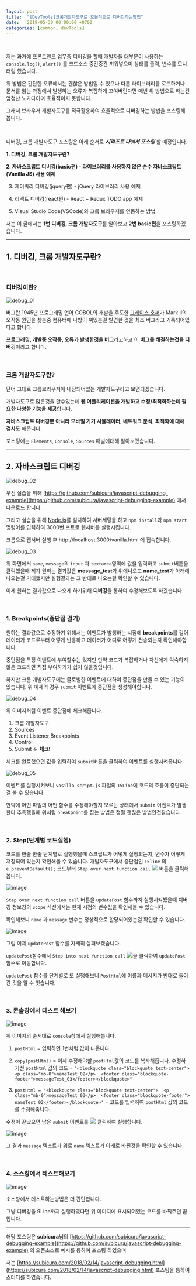```yaml
---
layout: post
title:  "[DevTools]크롬개발자도구로 효율적으로 디버깅하는방법"
date:   2019-05-30 00:00:00 +0700
categories: [common, devTools]
---
```

<br />

저는 과거에 프론트앤드 업무중 디버깅을 할때 개발자들 대부분이 사용하는 `console.log()`, `alert()` 를 코드소스 중간중간 끼워넣으며 상태를 출력, 변수를 모니터링 했습니다.


위 방법은 간단한 오류에서는 괜찮은 방법일 수 있으나 다른 라이브러리를 로드하거나 문서를 읽는 과정에서 발생하는 오류가 복잡하게 꼬여버린다면 매번 위 방법으로 하는건 엄청난 노가다이며 효율적이지 못합니다.


그래서 브라우저 개발자도구를 적극활용하여 효율적으로 디버깅하는 방법을 포스팅해봅니다.


<br  />

  
디버깅, 크롬 개발자도구 포스팅은 아래 순서로 ***시리즈로 나눠서 포스팅*** 할 예정입니다.


**1. 디버깅, 크롬 개발자도구란?**

**2. 자바스크립트 디버깅(basic편) - 라이브러리를 사용하지 않은 순수 자바스크립트(Vanilla JS) 사용 예제**

3. 제이쿼리 디버깅(jquery편) - jQuery 라이브러리 사용 예제

4. 리엑트 디버깅(react편) - React + Redux TODO app 예제

5. Visual Studio Code(VSCode)와 크롬 브라우저를 연동하는 방법

  
저는 이 글에서는 **1번 디버깅, 크롬 개발자도구**를 알아보고 **2번 basic편**을 포스팅하겠습니다.

----

<!-- 디버깅, 크롬 개발자도구란? : START -->

## 1. 디버깅, 크롬 개발자도구란?

<br  />

### 디버깅이란?

![debug_01](https://user-images.githubusercontent.com/36956285/58610034-fa990f00-82e4-11e9-95b0-fbeb223b0913.PNG)


버그란 1945년 프로그래밍 언어 COBOL의 개발을 주도한 [그레이스 호퍼](https://ko.wikipedia.org/wiki/%EA%B7%B8%EB%A0%88%EC%9D%B4%EC%8A%A4_%ED%98%B8%ED%8D%BC)가 Mark ll의 오작동 원인을 찾는중 컴퓨터에 나방이 껴있는걸 발견한 것을 최초 버그라고 기록되어있다고 합니다.


**프로그래밍, 개발중 오작동, 오류가 발생한것을 버그**라고하고 이 **버그를 해결하는것을 디버깅**이라고 합니다.


<br  />


### 크롬 개발자도구란?

단어 그대로 크롬브라우저에 내장되어있는 개발자도구라고 보면되겠습니다.

개발자도구로 많은것을 할수있는데 **웹 어플리케이션을 개발하고 수정/최적화하는데 필요한 다양한 기능을 제공**합니다.

**자바스크립트 디버깅뿐 아니라 모바일 기기 시뮬레이터, 네트워크 분석, 최적화에 대해 검사**도 해줍니다.

포스팅에는 `Elements`, `Console`, `Sources` 패널에대해 알아보겠습니다.

<!-- 디버깅, 크롬 개발자도구란? : END -->

---


<!-- 자바스크립트 디버깅 : START -->

## 2. 자바스크립트 디버깅

![debug_02](https://user-images.githubusercontent.com/36956285/58680157-81abbd00-83a1-11e9-8fe8-d9990498ecd4.PNG)


우선 실습을 위해 [https://github.com/subicura/javascript-debugging-example](https://github.com/subicura/javascript-debugging-example)  에서 다운로드 합니다.

그리고 실습을 위해 [Node.js](https://nodejs.org/)를 설치하여 서버세팅을 하고
`npm install`과 `npm start` 명령어를 입력하여 3000번 포트로 웹서버를 실행시킵니다.

 크롬으로 웹서버 실행 후 http://localhost:3000/vanilla.html 에 접속합니다.

![debug_03](https://user-images.githubusercontent.com/36956285/58680337-5aa1bb00-83a2-11e9-804a-8e24b74b3b3c.PNG)

위 화면에서 `name`, `message`의 `input` 과 `textarea`영역에 값을 입력하고 `submit`버튼을 클릭했을때 제가 원하는 결과값은 **message_test**가 위에나오고 **name_test**가 아래에 나오는걸 기대했지만 실행결과는 그 반대로 나오는걸 확인할 수 있습니다.

이제 원하는 결과값으로 나오게 하기위해 **디버깅**을 통하여 수정해보도록 하겠습니다.

<br  />

### 1. Breakpoints(중단점 걸기)

원하는 결과값으로 수정하기 위해서는 이벤트가 발생하는 시점에 **breakpoints**를 걸어 데이터가 코드로부터 어떻게 반응하고 데이터가 어디로 어떻게 전송되는지 확인해야합니다.

중단점을 특정 이벤트에 부여할수는 있지만 만약 코드가 복잡하거나 자신에게 익숙하지 않은 코드라면 직접 부여하기가 쉽지 않을것입니다.

하지만 크롬 개발자도구에는 글로벌한 이벤트에 대하여 중단점을 만들 수 있는 기능이 있습니다.
위 예제의 경우 `submit` 이벤트에 중단점을 생성해야합니다.

![debug_04](https://user-images.githubusercontent.com/36956285/58681002-59be5880-83a5-11e9-8d4c-6492255f25dd.PNG)

위 이미지처럼 이벤트 중단점에 체크해줍니다.

1. 크롬 개발자도구
2. Sources
3. Event Listener Breakpoints
4. Control
5. Submit <- **체크!**

체크를 완료했으면 값을 입력하여 `submit`버튼을 클릭하여 이벤트를 실행시켜줍니다.

![debug_05](https://user-images.githubusercontent.com/36956285/58681535-c2a6d000-83a7-11e9-92b6-4e92a5352d62.PNG)

이벤트를 실행시켜보니 `vasilla-script.js` 파일의 `15Line`에 코드의 흐름이 중단되는걸 볼 수 있습니다.

만약에 어떤 파일의 어떤 함수를 수정해야할지 모르는 상태에서 `submit` 이벤트가 발생한다 추측했을때 위처럼 `breakpoint`를 잡는 방법은 정말 괜찮은 방법인것같습니다.

<br  />

### 2. Step(단계별 코드실행)
 
코드를 한줄 한줄 단계별로 실행했을때 스크립트가 어떻게 실행되는지, 변수가 어떻게 저장되어 있는지 확인해볼 수 있습니다. 개발자도구에서 중단점인 `15line` 의  `e.preventDefault();` 코드부터 `Step over next function call` ![](https://subicura.com/assets/article_images/2018-02-14-javascript-debugging/step-over.png) 버튼을 클릭해봅니다.

![image](https://user-images.githubusercontent.com/36956285/58685571-2b497900-83b7-11e9-9dc8-b592f304f8cd.png)


`Step over next function call` 버튼을  `updatePost` 함수까지 실행시켜봤을때 디버깅 정보창의 `Scope` 섹션에서는 현재 시점의 변수값을 확인해볼 수 있습니다.

 확인해보니 `name` 과 `message` 변수는 정상적으로 할당되어있는걸 확인할 수 있습니다. 

![image](https://user-images.githubusercontent.com/36956285/58683438-5cbe4680-83af-11e9-9ab6-c5bfe9d491e7.png)

그럼 이제 `updatePost` 함수를 자세히 살펴보겠습니다.

`updatePost`함수에서 `Step into next function call` ![](https://subicura.com/assets/article_images/2018-02-14-javascript-debugging/step-into.png)을 클릭하여 `updatePost` 함수로 이동합니다.

`updatePost` 함수를 단계별로 또 실행해보니 `PostHtml`에 이름과 메시지가 반대로 들어간 것을 알 수 잇습니다.

<br  />

### 3. 콘솔창에서 테스트 해보기

![image](https://user-images.githubusercontent.com/36956285/58686204-238ad400-83b9-11e9-8517-67a95d2abe8d.png)

위 이미지의 순서대로 `console`창에서 실행해봅니다.

1. `postHtml` = 입력하면 1번처럼 값이 나옵니다.

2. `copy(postHtml)` = 이제 수정해야할 `postHtml`값의 코드를 복사해줍니다.
수정하기전 `postHtml` 값의 코드 = `"<blockquote class="blockquote text-center">  <p class="mb-0">nameTest_02</p>  <footer class="blockquote-footer">messageTest_03</footer></blockquote>"`

3. `postHtml = '<blockquote class="blockquote text-center">  <p class="mb-0">messageTest_03</p>  <footer class="blockquote-footer"> nameTest_02</footer></blockquote>'`  = 코드를 입력하여 `postHtml` 값의 코드를 수정해줍니다.

수정이 끝났으면 남은 `submit` 이벤트를 ![](https://subicura.com/assets/article_images/2018-02-14-javascript-debugging/resume-script-execution.png) 클릭하여 실행합니다.

![image](https://user-images.githubusercontent.com/36956285/58687053-7b2a3f00-83bb-11e9-933e-fc06c94e65c9.png)

그 결과 `message` 텍스트가 위로 `name` 텍스트가 아래로 바뀐것을 확인할 수 있습니다.

<br  />

### 4. 소스창에서 테스트해보기

![image](https://user-images.githubusercontent.com/36956285/58687213-fd1a6800-83bb-11e9-8ffc-2c7870cc2d9c.png)

소스창에서 테스트하는방법은 더 간단합니다.

그냥 디버깅을 9Line까지 실행하였다면 위 이미지에 표시되어있는 코드를 바꿔주면 끝입니다.



<!-- 자바스크립트 디버깅 : END -->

  

---


해당 포스팅은 **subicura**님의 [https://github.com/subicura/javascript-debugging-example](https://github.com/subicura/javascript-debugging-example) 의 오픈소스로 예시를 통하여 포스팅 하였으며

  

저는 [https://subicura.com/2018/02/14/javascript-debugging.html](https://subicura.com/2018/02/14/javascript-debugging.html) 포스팅을 통하여 스터디를 하였습니다.
